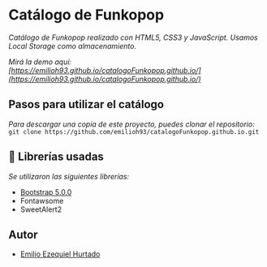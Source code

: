 # Catálogo de Funkopop

_Catálogo de Funkopop realizado con HTML5, CSS3  y JavaScript. Usamos Local Storage como almacenamiento._

_Mirá la demo aquí: [https://emilioh93.github.io/catalogoFunkopop.github.io/](https://emilioh93.github.io/catalogoFunkopop.github.io/)_

## Pasos para utilizar el catálogo

_Para descargar una copia de este proyecto, puedes clonar el repositorio:_
`git clone https://github.com/emilioh93/catalogoFunkopop.github.io.git`

## 🔧 Librerías usadas

_Se utilizaron las siguientes librerías:_

- [Bootstrap 5.0.0](https://getbootstrap.com/)
- Fontawsome
- SweetAlert2

## Autor
- [Emilio Ezequiel Hurtado](https://emilioh93.github.io/)